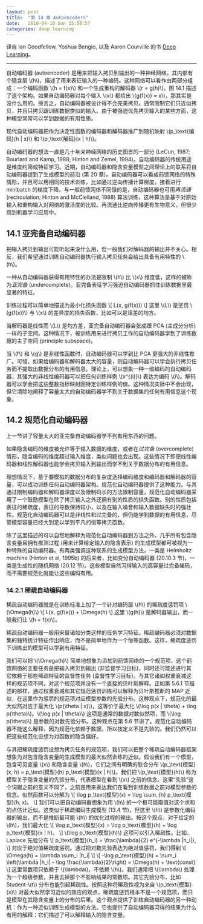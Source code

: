 ```yaml
---
layout: post
title:  "第 14 章 Autoencoders"
date:   2016-04-10 Sun 15:58:57
categories: deep learning
---
```


译自 Ian Goodfellow, Yoshua Bengio, 以及 Aaron Courville 的书
[Deep Learning](http://www.deeplearningbook.org/)。

<hr><p></p>

<p>
自动编码器 (autoencoder) 是用来把输入拷贝到输出的一种神经网络。其内部有个隐含层 \(h\)，描述了用来表征输入的一种编码。这种网络可以看作由两部分组成：一个编码函数 \(h = f(x)\) 和一个生成重构的解码器 \(r = g(h)\)。图 14.1 描述了这个架构。如果自动编码器对每个输入 \(x\) 都给出 \(g(f(x)) = x\)，那其实是没什么用的。换言之，自动编码器被设计得不会完美拷贝。通常限制它们只近似拷贝，并且只拷贝跟训练数据类似的输入。由于被强迫优先拷贝输入的某些方面，这种模型常常可以学到数据的有用性质。
</p>

<p>
现代自动编码器把作为决定性函数的编码器和解码器推广到随机映射 \(p_\text{编码}(h | x)\) 和 \(p_\text{解码}(x | h)\)。
</p>

<p>
自动编码器的想法一直是几十年来神经网络的历史图景的一部分 (LeCun, 1987; Bourlard and Kamp, 1988; Hinton and Zemel, 1994)。自动编码器的传统用途是维度约简或特征学习。近期，自动编码器和隐含变量模型之间理论上的联系将自动编码器提到了生成模型的前沿 (第 20 章)。自动编码器可以看成前馈网络的特殊情形，并且可以用相同的技术训练，比如通过逆向传播计算梯度，接着进行 minibatch 的梯度下降。与一般前馈网络不同饿的是，自动编码器也可用<em>再流通</em> (recirculation; Hinton and McClelland, 1988) 算法训练，这种算法是基于对原始输入和重构输入对网络的激活度的比较。再流通比逆向传播更有生物意义，但很少用到机器学习应用中。
</p>

<section>

<h2>14.1 亚完备自动编码器</h2>

<p>
把输入拷贝到输出可能听起来没什么用，但一般我们对解码器的输出并不关心。相反，我们希望通过训练自动编码器执行输入拷贝任务会给出具备有用特性的 \(h\)。
</p>

<p>
一种从自动编码器获得有用特性的办法是限制 \(h\) 比 \(x\) 维度低，这样的被称为<em>亚完备</em> (undercomplete)。亚完备表征学习强迫自动编码器抓住训练数据里最显著的特征。
</p>

<p>
训练过程可以简单地描述为最小化损失函数
\[
    L(x, g(f(x)))
\]
这里 \(L\) 是惩罚 \(g(f(x))\) 与 \(x\) 的差异度的损失函数，比如可以是误差的均方。
</p>

<p>
当解码器是线性而 \(L\) 是均方差，亚完备自动编码器会张成跟 PCA (主成分分析) 一样的子空间。这种情况下，被训练用来进行拷贝工作的自动编码器学到了训练数据的主子空间 (principle subspace)。
</p>

<p>
当 \(f\) 和 \(g\) 是非线性函数时，自动编码器可以学到比 PCA 更强大的非线性推广。可惜，如果给编码器和解码器太大的容量，则自动编码器可以学会执行拷贝任务而不提取出数据分布的有用信息。理论上，可以想象一种一维编码的自动编码器，其强大的非线性编码器可以把任何训练样例 \(x^{(i)}\) 表达为编码 \(i\)。解码器可以学会把这些整数指标映射回特定训练样例的值。这种情况实际中不会出现，但它清除地阐释了容量太大的自动编码器学不到关于数据集的任何有用信息这个现象。
</p>

</section>

<section>

<h2>14.2 规范化自动编码器</h2>
<p>
上一节讲了容量太大的亚完备自动编码器学不到有用东西的问题。
</p>

<p>
如果隐含编码的维度被允许等于输入数据的维度，或者在<em>过完备</em> (overcomplete) 情形，隐含编码的维度超过输入维度，类似问题也会出现。这些情况下即便线性编码器和线性解码器也能学会拷贝输入到输出而学不到关于数据分布的有用信息。
</p>

<p>
理想情况下，基于要模拟的数据分布的复杂度选择编码维度和编码器和解码器的容量，可以成功训练任何自动编码器架构。规范化自动编码器提供了这种能力。与其通过限制编码器和解码器深度以及限制码长的方法限制容量，规范化自动编码器采用了一个鼓励模型在除了拷贝输入之外还拥有别的性质的损失函数。别的性质包括表征的稀疏度，表征的导数保持较小，以及在输入噪音和输入数据缺失时的强壮性。规范化自动编码器可以是非线性和过完备的，但仍能学到数据的有用信息，尽管模型容量已经大到足以学到平凡的恒等拷贝函数。
</p>

<p>
除了这里描述的可以自然地解释为规范化自动编码器到方法之外，几乎所有包含隐含变量且拥有推测过程 (用来计算给定输入的隐含表示) 的生成模型都可被视为一种特殊的自动编码器。有两类强调这种联系的生成模型方法，一类是 Helmholtz machine (Hinton et al, 1995b) 的后来者，比如变分自动编码器 (20.10.3 节)，一类是生成性的随机网络 (20.12 节)。这些模型自然习得输入的高容量过完备编码，而不需要规范化就能让这些编码有用。
</p>

<section>

<h3>14.2.1 稀疏自动编码器</h3>

<p>
稀疏自动编码器就是在训练标准上加了一个针对编码层 \(h\) 的稀疏度惩罚项 \(\Omega(h)\)
\[
    L(x, g(f(x))) + \Omega(h)
\]
这里 \(g(h)\) 是解码器输出，而一般我们让 \(h = f(x)\)。
</p>

<p>
稀疏自动编码器一般用来替诸如分类这样的任务学习特征。稀疏编码器必须对数据集的独特统计特征作出响应，而不是简单地作为一个恒等函数。这样，稀疏度惩罚下训练出的模型可以学到有用特征。
</p>

<p>
我们可以把 \(\Omega(h)\) 简单地想象为添加到前馈网络的一个规范项，这个前馈网络的主要任务是把输入拷贝到输出 (非监督学习目标)，同时还可能还进行其它依赖于那些稀疏特征的监督性任务 (监督性学习目标)。与其它诸如权重衰减这样的规范项不同，对这个规范项并没有一个直接的贝叶斯解释。正如第 5.6.1 节描述的那样，通过权重衰减和其它规范惩罚训练可以解释为贝叶斯推断的 MAP 近似，在这里作为惩罚的规范项对应模型参数的先验分布。这种观点下，规范化的最大似然对应于最大化 \(p(\theta | x)\)，这等价于最大化 \(\log p(x | \theta) + \log p(\theta)\)。\(\log p(x | \theta)\) 这项是通常的数据对数似然项，而 \(\log p(\theta)\) 是参数的对数先验分布。这种观点在第 5.6 节讲了。规范化自动编码器不能这么解释，因为规范化依赖于数据，所以按定义不是先验的。我们仍然可以把这些规范化设想为对函数的隐含偏好。
</p>

<p>
与其把稀疏度惩罚设想为拷贝任务的规范项，我们可以把整个稀疏自动编码器框架想象为对包含隐含变量的生成模型的最大似然训练的近似。假设我们有一个模型，包含可见变量 \(x\) 和隐含变量 \(h\)，它们之间有明确的联合分布 \(p_\text{模型}(x, h) = p_\text{模型}(h) p_\text{模型}(x | h)\)。我们把 \(p_\text{模型}(h)\) 称为模型关于隐含变量的先验分布，代表模型在看到 \(x\) 之前的信念。这里“先验”这个词跟之前的意义不同了，之前是用来表达我们在看到训练数据之前对模型参数的信念。似然函数可以分解为
\[
    \log p_\text{模型}(x) = \log \sum_{h} p_\text{模型}(h, x)。
\]
我们可以把自动编码器想象为用 \(h\) 的一个极可能取值对这个求和的点估计近似。这类似于稀疏编码生成模型 (13.4 节)，但这里 \(h\) 是参数化编码器的输出，而不是推断最可能 \(h\) 的优化过程的输出。按这个观点，对于给定的 \(h\)，我们最大化
\[
    \log p_\text{模型}(x) = \log p_\text{模型}(h) + \log p_\text{模型}(x | h)。
\]
\(\log p_\text{模型}(h)\) 这项可以引入稀疏性。比如，Laplace 先验分布
\[
    p_\text{模型}(h_i) = \frac{\lambda}{2} e^{-\lambda |h_i|},
\]
对应于绝对值稀疏度惩罚。通过把对数先验表达为绝对值惩罚，我们得到
\[
    \Omega(h) = \lambda \sum_i |h_i|
\]
\[
    -\log p_\text{模型}(h) = \sum_i \left(\lambda |h_i| - \log \frac{\lambda}{2}\right) = \Omega(h) + \text{const}
\]
这里常数项只依赖于 \(\lambda\)，不依赖 \(h\)。我们通常把 \(\lambda\) 处理为一个超级参数，并且去掉那个不影响结果的常数项。其它先验分布，比如 Student-\(t\) 分布也能引起稀疏性。按照这种将稀疏性视为来自 \(p_\text{模型}(x)\) 对最大似然学习近似的效应的观点，稀疏度惩罚根本不是一个规范项，而只是模型在其隐含变量上的分布的后果。这个观点提供了训练自动编码器的另一种动机：作为一种近似训练生成模型的方法。它也提供了自动编码器习得的结果为什么有用的解释：它们描述了可以解释输入的隐含变量。
</p>

</section>

</section>
